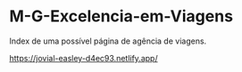 # M-G-Excelencia-em-Viagens

Index de uma possível página de agência de viagens.

https://jovial-easley-d4ec93.netlify.app/
